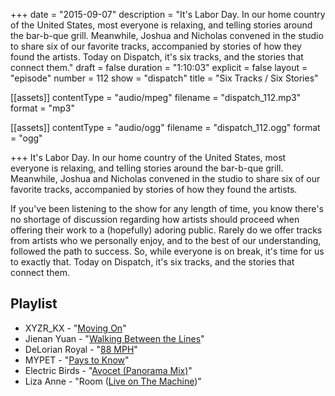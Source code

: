 +++
date = "2015-09-07"
description = "It's Labor Day. In our home country of the United States, most everyone is relaxing, and telling stories around the bar-b-que grill. Meanwhile, Joshua and Nicholas convened in the studio to share six of our favorite tracks, accompanied by stories of how they found the artists. Today on Dispatch, it's six tracks, and the stories that connect them."
draft = false
duration = "1:10:03"
explicit = false
layout = "episode"
number = 112
show = "dispatch"
title = "Six Tracks / Six Stories"

[[assets]]
  contentType = "audio/mpeg"
  filename = "dispatch_112.mp3"
  format = "mp3"

[[assets]]
  contentType = "audio/ogg"
  filename = "dispatch_112.ogg"
  format = "ogg"

+++
It's Labor Day. In our home country of the United States, most everyone is relaxing, and telling stories around the bar-b-que grill. Meanwhile, Joshua and Nicholas convened in the studio to share six of our favorite tracks, accompanied by stories of how they found the artists.

If you've been listening to the show for any length of time, you know there's no shortage of discussion regarding how artists should proceed when offering their work to a (hopefully) adoring public. Rarely do we offer tracks from artists who we personally enjoy, and to the best of our understanding, followed the path to success. So, while everyone is on break, it's time for us to exactly that. Today on Dispatch, it's six tracks, and the stories that connect them.

## Playlist

* XYZR_KX - "[Moving On](http://xyzrkx.bandcamp.com/track/moving-on)"
* Jienan Yuan - "[Walking Between the Lines](https://itunes.apple.com/us/album/we-saw-everything/id291769313)"
* DeLorian Royal - "[88 MPH](http://delorianroyal.bandcamp.com/album/88-mph-single)"
* MYPET - "[Pays to Know](http://mypetmusic.bandcamp.com)"
* Electric Birds - "[Avocet (Panorama Mix)](http://www.discogs.com/artist/16338-Electric-Birds)"
* Liza Anne - "Room ([Live on The Machine](http://nicholaswyoung.com/donate))"
